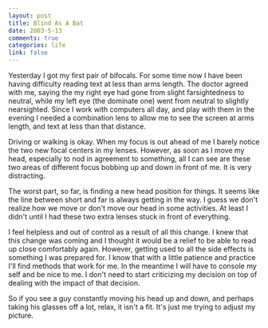 ```yaml
--- 
layout: post
title: Blind As A Bat
date: 2003-5-13
comments: true
categories: life
link: false
---
```

Yesterday I got my first pair of bifocals. For some time now I have been having difficulty reading text at less than arms length. The doctor agreed with me, saying the my right eye had gone from slight farsightedness to neutral, while my left eye (the dominate one) went from neutral to slightly nearsighted. Since I work with computers all day, and play with them in the evening I needed a combination lens to allow me to see the screen at arms length, and text at less than that distance.

Driving or walking is okay. When my focus is out ahead of me I barely notice the two new focal centers in my lenses. However, as soon as I move my head, especially to nod in agreement to something, all I can see are these two areas of different focus bobbing up and down in front of me. It is very distracting.

The worst part, so far, is finding a new head position for things. It seems like the line between short and far is always getting in the way. I guess we don't realize how we move or don't move our head in some activities. At least I didn't until I had these two extra lenses stuck in front of everything.

I feel helpless and out of control as a result of all this change. I knew that this change was coming and I thought it would be a relief to be able to read up close comfortably again. However, getting used to all the side effects is something I was prepared for. I know that with a little patience and practice I'll find methods that work for me. In the meantime I will have to console my self and be nice to me. I don't need to start criticizing my decision on top of dealing with the impact of that decision.

So if you see a guy constantly moving his head up and down, and perhaps taking his glasses off a lot, relax, it isn't a fit. It's just me trying to adjust my picture.
